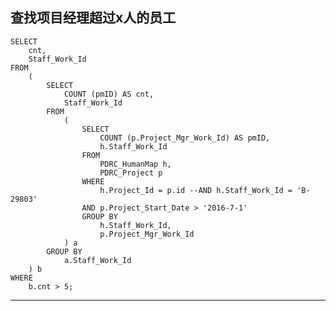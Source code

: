 


<span id= "20173401">查找项目经理超过x人的员工</span>
----------


	SELECT
		cnt,
		Staff_Work_Id
	FROM
		(
			SELECT
				COUNT (pmID) AS cnt,
				Staff_Work_Id
			FROM
				(
					SELECT
						COUNT (p.Project_Mgr_Work_Id) AS pmID,
						h.Staff_Work_Id
					FROM
						PDRC_HumanMap h,
						PDRC_Project p
					WHERE
						h.Project_Id = p.id --AND h.Staff_Work_Id = 'B-29803'
					AND p.Project_Start_Date > '2016-7-1'
					GROUP BY
						h.Staff_Work_Id,
						p.Project_Mgr_Work_Id
				) a
			GROUP BY
				a.Staff_Work_Id
		) b
	WHERE
		b.cnt > 5;




----------



